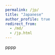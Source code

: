 ```yaml
---
permalink: /jp/
title: "Japanese"
author_profile: true
redirect_from: 
  - /md/
  - /jp.html
---
```


pppp


